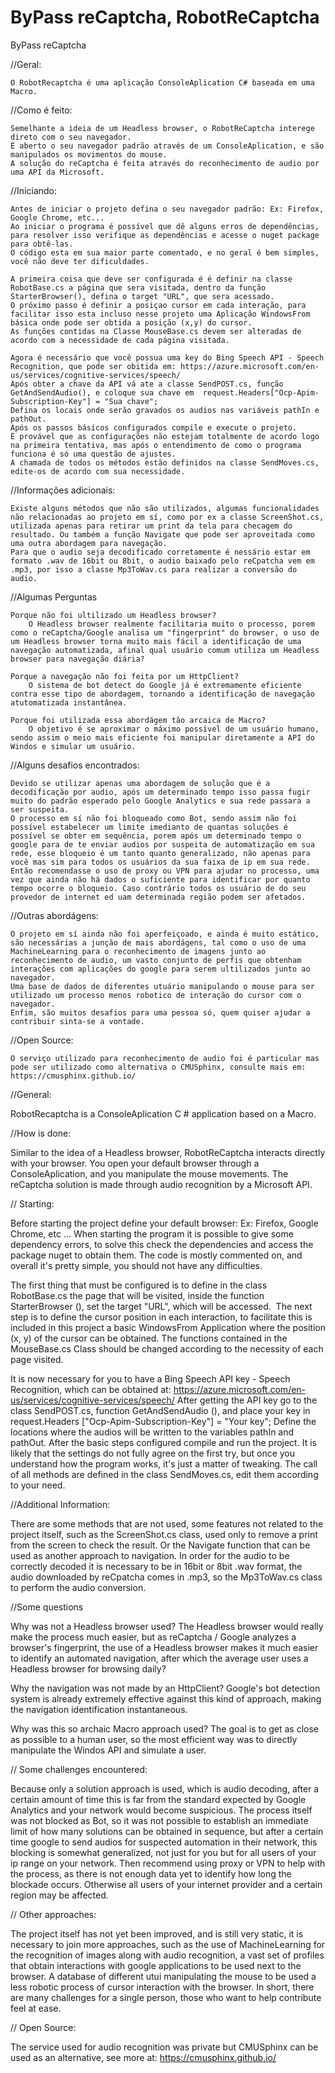 # ByPass reCaptcha, RobotReCaptcha
ByPass reCaptcha

//Geral:

	O RobotRecaptcha é uma aplicação ConsoleAplication C# baseada em uma Macro.

//Como é feito:

	Semelhante a ideia de um Headless browser, o RobotReCaptcha interege direto com o seu navegador.
	É aberto o seu navegador padrão através de um ConsoleAplication, e são manipulados os movimentos do mouse.
	A solução do reCaptcha é feita através do reconhecimento de audio por uma API da Microsoft.

//Iniciando:
	
	Antes de iniciar o projeto defina o seu navegador padrão: Ex: Firefox, Google Chrome, etc...
	Ao iniciar o programa é possível que dê alguns erros de dependências, para resolver isso verifique as dependências e acesse o nuget package para obtê-las.
	O código esta em sua maior parte comentado, e no geral é bem simples, você não deve ter dificuldades.
	
	A primeira coisa que deve ser configurada é é definir na classe RobotBase.cs a página que sera visitada, dentro da função StarterBrowser(), defina o target "URL", que sera acessado.
 	O próximo passo é definir a posiçao cursor em cada interação, para facilitar isso esta incluso nesse projeto uma Aplicação WindowsFrom básica onde pode ser obtida a posição (x,y) do cursor.
	As funções contidas na Classe MouseBase.cs devem ser alteradas de acordo com a necessidade de cada página visitada.
	
	Agora é necessário que você possua uma key do Bing Speech API - Speech Recognition, que pode ser obitida em: https://azure.microsoft.com/en-us/services/cognitive-services/speech/
	Após obter a chave da API vá ate a classe SendPOST.cs, função GetAndSendAudio(), e coloque sua chave em  request.Headers["Ocp-Apim-Subscription-Key"] = "Sua chave";
	Defina os locais onde serão gravados os audios nas variáveis pathIn e pathOut.
	Após os passos básicos configurados compile e execute o projeto.
	É provável que as configurações não estejam totalmente de acordo logo na primeira tentativa, mas após o entendimento de como o programa funciona é só uma questão de ajustes.
	A chamada de todos os métodos estão definidos na classe SendMoves.cs, edite-os de acordo com sua necessidade.

//Informações adicionais:
	
	Existe alguns métodos que não são utilizados, algumas funcionalidades não relacionadas ao projeto em sí, como por ex a classe ScreenShot.cs, utilizada apenas para retirar um print da tela para checagem do resultado. Ou também a função Navigate que pode ser aproveitada como uma outra abordagem para navegação.
	Para que o audio seja decodificado corretamente é nessário estar em formato .wav de 16bit ou 8bit, o audio baixado pelo reCpatcha vem em .mp3, por isso a classe Mp3ToWav.cs para realizar a conversão do audio.
	
//Algumas Perguntas

	Porque não foi ultilizado um Headless browser?
		O Headless browser realmente facilitaria muito o processo, porem como o reCaptcha/Google analisa um "fingerprint" do browser, o uso de um Headless browser torna muito mais fácil a identificação de uma navegação automatizada, afinal qual usuário comum utiliza um Headless browser para navegação diária?
	
	Porque a navegação não foi feita por um HttpClient?
		O sistema de bot detect do Google já é extremamente eficiente contra esse tipo de abordagem, tornando a identificação de navegação atutomatizada instantânea.
	
	Porque foi utilizada essa abordágem tão arcaica de Macro?
		O objetivo é se aproximar o máximo possível de um usuário humano, sendo assim o meio mais eficiente foi manipular diretamente a API do Windos e simular um usuário.

//Alguns desafios encontrados:

	Devido se utilizar apenas uma abordagem de solução que é a decodificação por audio, após um determinado tempo isso passa fugir muito do padrão esperado pelo Google Analytics e sua rede passara a ser suspeita.
	O processo em sí não foi bloqueado como Bot, sendo assim não foi possível estabelecer um limite imedianto de quantas soluções é possível se obter em sequência, porem após um determinado tempo o google para de te enviar audios por suspeita de automatização em sua rede, esse bloqueio é um tanto quanto generalizado, não apenas para você mas sim para todos os usuários da sua faixa de ip em sua rede. Então recomendasse o uso de proxy ou VPN para ajudar no processo, uma vez que ainda não há dados o suficiente para identificar por quanto tempo ocorre o bloqueio. Caso contrário todos os usuário de do seu provedor de internet ed uam determinada região podem ser afetados.

	
//Outras abordágens:
	
	O projeto em sí ainda não foi aperfeiçoado, e ainda é muito estático, são necessárias a junção de mais abordágens, tal como o uso de uma MachineLearning para o reconhecimento de imagens junto ao reconhecimento de audio, um vasto conjunto de perfis que obtenham interações com aplicações do google para serem ultilizados junto ao navegador.
	Uma base de dados de diferentes utuário manipulando o mouse para ser utilizado um processo menos robotico de interação do cursor com o navegador.
	Enfim, são muitos desafios para uma pessoa só, quem quiser ajudar a contribuir sinta-se a vontade.

//Open Source:
	
	O serviço utilizado para reconhecimento de audio foi é particular mas pode ser utilizado como alternativa o CMUSphinx, consulte mais em: https://cmusphinx.github.io/
	

//General:

RobotRecaptcha is a ConsoleAplication C # application based on a Macro.

//How is done:

Similar to the idea of ​​a Headless browser, RobotReCaptcha interacts directly with your browser.
You open your default browser through a ConsoleAplication, and you manipulate the mouse movements.
The reCaptcha solution is made through audio recognition by a Microsoft API.

// Starting:

Before starting the project define your default browser: Ex: Firefox, Google Chrome, etc ...
When starting the program it is possible to give some dependency errors, to solve this check the dependencies and access the package nuget to obtain them.
The code is mostly commented on, and overall it's pretty simple, you should not have any difficulties.

The first thing that must be configured is to define in the class RobotBase.cs the page that will be visited, inside the function StarterBrowser (), set the target "URL", which will be accessed.
 The next step is to define the cursor position in each interaction, to facilitate this is included in this project a basic WindowsFrom Application where the position (x, y) of the cursor can be obtained.
The functions contained in the MouseBase.cs Class should be changed according to the necessity of each page visited.

It is now necessary for you to have a Bing Speech API key - Speech Recognition, which can be obtained at: https://azure.microsoft.com/en-us/services/cognitive-services/speech/
After getting the API key go to the class SendPOST.cs, function GetAndSendAudio (), and place your key in request.Headers ["Ocp-Apim-Subscription-Key"] = "Your key";
Define the locations where the audios will be written to the variables pathIn and pathOut.
After the basic steps configured compile and run the project.
It is likely that the settings do not fully agree on the first try, but once you understand how the program works, it's just a matter of tweaking.
The call of all methods are defined in the class SendMoves.cs, edit them according to your need.

//Additional Information:

There are some methods that are not used, some features not related to the project itself, such as the ScreenShot.cs class, used only to remove a print from the screen to check the result. Or the Navigate function that can be used as another approach to navigation.
In order for the audio to be correctly decoded it is necessary to be in 16bit or 8bit .wav format, the audio downloaded by reCpatcha comes in .mp3, so the Mp3ToWav.cs class to perform the audio conversion.

//Some questions

Why was not a Headless browser used?
The Headless browser would really make the process much easier, but as reCaptcha / Google analyzes a browser's fingerprint, the use of a Headless browser makes it much easier to identify an automated navigation, after which the average user uses a Headless browser for browsing daily?

Why the navigation was not made by an HttpClient?
Google's bot detection system is already extremely effective against this kind of approach, making the navigation identification instantaneous.

Why was this so archaic Macro approach used?
The goal is to get as close as possible to a human user, so the most efficient way was to directly manipulate the Windos API and simulate a user.

// Some challenges encountered:

Because only a solution approach is used, which is audio decoding, after a certain amount of time this is far from the standard expected by Google Analytics and your network would become suspicious.
The process itself was not blocked as Bot, so it was not possible to establish an immediate limit of how many solutions can be obtained in sequence, but after a certain time google to send audios for suspected automation in their network, this blocking is somewhat generalized, not just for you but for all users of your ip range on your network. Then recommend using proxy or VPN to help with the process, as there is not enough data yet to identify how long the blockade occurs. Otherwise all users of your internet provider and a certain region may be affected.


// Other approaches:

The project itself has not yet been improved, and is still very static, it is necessary to join more approaches, such as the use of MachineLearning for the recognition of images along with audio recognition, a vast set of profiles that obtain interactions with google applications to be used next to the browser.
A database of different utui manipulating the mouse to be used a less robotic process of cursor interaction with the browser.
In short, there are many challenges for a single person, those who want to help contribute feel at ease.

// Open Source:

The service used for audio recognition was private but CMUSphinx can be used as an alternative, see more at: https://cmusphinx.github.io/
